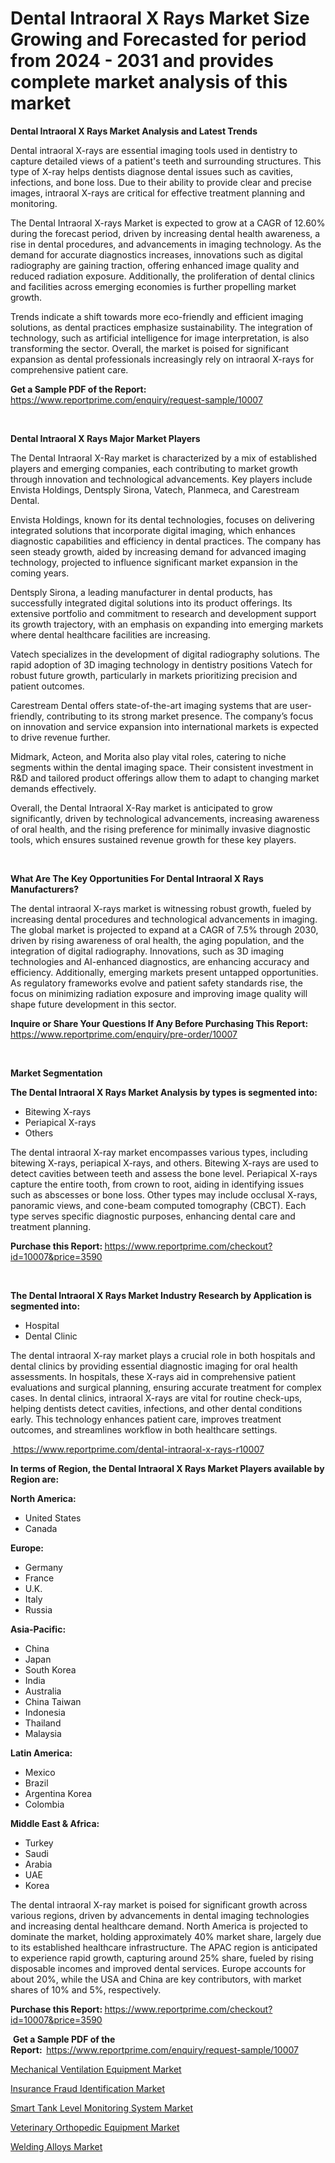 <p><h1>Dental Intraoral X Rays Market Size Growing and Forecasted for period from 2024 - 2031 and provides complete market analysis of this market</h1></p><p><strong>Dental Intraoral X Rays Market Analysis and Latest Trends</strong></p>
<p><p>Dental intraoral X-rays are essential imaging tools used in dentistry to capture detailed views of a patient's teeth and surrounding structures. This type of X-ray helps dentists diagnose dental issues such as cavities, infections, and bone loss. Due to their ability to provide clear and precise images, intraoral X-rays are critical for effective treatment planning and monitoring.</p><p>The Dental Intraoral X-rays Market is expected to grow at a CAGR of 12.60% during the forecast period, driven by increasing dental health awareness, a rise in dental procedures, and advancements in imaging technology. As the demand for accurate diagnostics increases, innovations such as digital radiography are gaining traction, offering enhanced image quality and reduced radiation exposure. Additionally, the proliferation of dental clinics and facilities across emerging economies is further propelling market growth. </p><p>Trends indicate a shift towards more eco-friendly and efficient imaging solutions, as dental practices emphasize sustainability. The integration of technology, such as artificial intelligence for image interpretation, is also transforming the sector. Overall, the market is poised for significant expansion as dental professionals increasingly rely on intraoral X-rays for comprehensive patient care.</p></p>
<p><strong>Get a Sample PDF of the Report:&nbsp;</strong> <a href="https://www.reportprime.com/enquiry/request-sample/10007?utm_campaign=1720&utm_medium=2&utm_source=Github&utm_content=ia&utm_term=28112024&utm_id=dental-intraoral-x-rays">https://www.reportprime.com/enquiry/request-sample/10007</a></p>
<p>&nbsp;</p>
<p><strong>Dental Intraoral X Rays Major Market Players</strong></p>
<p><p>The Dental Intraoral X-Ray market is characterized by a mix of established players and emerging companies, each contributing to market growth through innovation and technological advancements. Key players include Envista Holdings, Dentsply Sirona, Vatech, Planmeca, and Carestream Dental.</p><p>Envista Holdings, known for its dental technologies, focuses on delivering integrated solutions that incorporate digital imaging, which enhances diagnostic capabilities and efficiency in dental practices. The company has seen steady growth, aided by increasing demand for advanced imaging technology, projected to influence significant market expansion in the coming years.</p><p>Dentsply Sirona, a leading manufacturer in dental products, has successfully integrated digital solutions into its product offerings. Its extensive portfolio and commitment to research and development support its growth trajectory, with an emphasis on expanding into emerging markets where dental healthcare facilities are increasing.</p><p>Vatech specializes in the development of digital radiography solutions. The rapid adoption of 3D imaging technology in dentistry positions Vatech for robust future growth, particularly in markets prioritizing precision and patient outcomes.</p><p>Carestream Dental offers state-of-the-art imaging systems that are user-friendly, contributing to its strong market presence. The company’s focus on innovation and service expansion into international markets is expected to drive revenue further.</p><p>Midmark, Acteon, and Morita also play vital roles, catering to niche segments within the dental imaging space. Their consistent investment in R&D and tailored product offerings allow them to adapt to changing market demands effectively.</p><p>Overall, the Dental Intraoral X-Ray market is anticipated to grow significantly, driven by technological advancements, increasing awareness of oral health, and the rising preference for minimally invasive diagnostic tools, which ensures sustained revenue growth for these key players.</p></p>
<p>&nbsp;</p>
<p><strong>What Are The Key Opportunities For Dental Intraoral X Rays Manufacturers?</strong></p>
<p><p>The dental intraoral X-rays market is witnessing robust growth, fueled by increasing dental procedures and technological advancements in imaging. The global market is projected to expand at a CAGR of 7.5% through 2030, driven by rising awareness of oral health, the aging population, and the integration of digital radiography. Innovations, such as 3D imaging technologies and AI-enhanced diagnostics, are enhancing accuracy and efficiency. Additionally, emerging markets present untapped opportunities. As regulatory frameworks evolve and patient safety standards rise, the focus on minimizing radiation exposure and improving image quality will shape future development in this sector.</p></p>
<p><strong>Inquire or Share Your Questions If Any Before Purchasing This Report:</strong> <a href="https://www.reportprime.com/enquiry/pre-order/10007?utm_campaign=1720&utm_medium=2&utm_source=Github&utm_content=ia&utm_term=28112024&utm_id=dental-intraoral-x-rays">https://www.reportprime.com/enquiry/pre-order/10007</a></p>
<p>&nbsp;</p>
<p><strong>Market Segmentation</strong></p>
<p><strong>The Dental Intraoral X Rays Market Analysis by types is segmented into:</strong></p>
<p><ul><li>Bitewing X-rays</li><li>Periapical X-rays</li><li>Others</li></ul></p>
<p><p>The dental intraoral X-ray market encompasses various types, including bitewing X-rays, periapical X-rays, and others. Bitewing X-rays are used to detect cavities between teeth and assess the bone level. Periapical X-rays capture the entire tooth, from crown to root, aiding in identifying issues such as abscesses or bone loss. Other types may include occlusal X-rays, panoramic views, and cone-beam computed tomography (CBCT). Each type serves specific diagnostic purposes, enhancing dental care and treatment planning.</p></p>
<p><strong>Purchase this Report:&nbsp;</strong><a href="https://www.reportprime.com/checkout?id=10007&price=3590&utm_campaign=1720&utm_medium=2&utm_source=Github&utm_content=ia&utm_term=28112024&utm_id=dental-intraoral-x-rays">https://www.reportprime.com/checkout?id=10007&price=3590</a></p>
<p>&nbsp;</p>
<p><strong>The Dental Intraoral X Rays Market Industry Research by Application is segmented into:</strong></p>
<p><ul><li>Hospital</li><li>Dental Clinic</li></ul></p>
<p><p>The dental intraoral X-ray market plays a crucial role in both hospitals and dental clinics by providing essential diagnostic imaging for oral health assessments. In hospitals, these X-rays aid in comprehensive patient evaluations and surgical planning, ensuring accurate treatment for complex cases. In dental clinics, intraoral X-rays are vital for routine check-ups, helping dentists detect cavities, infections, and other dental conditions early. This technology enhances patient care, improves treatment outcomes, and streamlines workflow in both healthcare settings.</p></p>
<p><a href="https://www.reportprime.com/dental-intraoral-x-rays-r10007?utm_campaign=1720&utm_medium=2&utm_source=Github&utm_content=ia&utm_term=28112024&utm_id=dental-intraoral-x-rays">&nbsp;https://www.reportprime.com/dental-intraoral-x-rays-r10007</a></p>
<p><strong>In terms of Region, the Dental Intraoral X Rays Market Players available by Region are:</strong></p>
<p>
    <p> <strong> North America: </strong>
        <ul>
            <li>United States</li>
            <li>Canada</li>
        </ul>
        </p> 
    <p> <strong> Europe: </strong>
        <ul>
            <li>Germany</li>
            <li>France</li>
            <li>U.K.</li>
            <li>Italy</li>
            <li>Russia</li>
        </ul>
        </p> 
    <p> <strong> Asia-Pacific: </strong>
        <ul>
            <li>China</li>
            <li>Japan</li>
            <li>South Korea</li>
            <li>India</li>
            <li>Australia</li>
            <li>China Taiwan</li>
            <li>Indonesia</li>
            <li>Thailand</li>
            <li>Malaysia</li>
        </ul>
        </p> 
    <p> <strong> Latin America: </strong>
        <ul>
            <li>Mexico</li>
            <li>Brazil</li>
            <li>Argentina Korea</li>
            <li>Colombia</li>
        </ul>
        </p> 
    <p> <strong> Middle East & Africa: </strong>
        <ul>
            <li>Turkey</li>
            <li>Saudi</li>
            <li>Arabia</li>
            <li>UAE</li>
            <li>Korea</li>
        </ul>
    </p>
    </p>
<p><p>The dental intraoral X-ray market is poised for significant growth across various regions, driven by advancements in dental imaging technologies and increasing dental healthcare demand. North America is projected to dominate the market, holding approximately 40% market share, largely due to its established healthcare infrastructure. The APAC region is anticipated to experience rapid growth, capturing around 25% share, fueled by rising disposable incomes and improved dental services. Europe accounts for about 20%, while the USA and China are key contributors, with market shares of 10% and 5%, respectively.</p></p>
<p><strong>Purchase this Report: </strong><a href="https://www.reportprime.com/checkout?id=10007&price=3590&utm_campaign=1720&utm_medium=2&utm_source=Github&utm_content=ia&utm_term=28112024&utm_id=dental-intraoral-x-rays">https://www.reportprime.com/checkout?id=10007&price=3590</a></p>
<p>&nbsp;<strong>Get a Sample PDF of the Report:&nbsp;&nbsp;</strong><a href="https://www.reportprime.com/enquiry/request-sample/10007?utm_campaign=1720&utm_medium=2&utm_source=Github&utm_content=ia&utm_term=28112024&utm_id=dental-intraoral-x-rays">https://www.reportprime.com/enquiry/request-sample/10007</a></p>
<p><strong></strong></p>
<p><p><a href="https://www.linkedin.com/pulse/insightful-mechanical-ventilation-equipment-market-report-wvvmc?utm_campaign=1720&utm_medium=2&utm_source=Github&utm_content=ia&utm_term=28112024&utm_id=dental-intraoral-x-rays">Mechanical Ventilation Equipment Market</a></p><p><a href="https://issuu.com/reportprime-2/docs/insurance-fraud-identification-mark_29524966280733?utm_campaign=1720&utm_medium=2&utm_source=Github&utm_content=ia&utm_term=28112024&utm_id=dental-intraoral-x-rays">Insurance Fraud Identification Market</a></p><p><a href="https://issuu.com/reportprime-2/docs/smart-tank-level-monitoring-system-_e9bec068e6603e?utm_campaign=1720&utm_medium=2&utm_source=Github&utm_content=ia&utm_term=28112024&utm_id=dental-intraoral-x-rays">Smart Tank Level Monitoring System Market</a></p><p><a href="https://www.linkedin.com/pulse/understanding-veterinary-orthopedic-equipment-market-comprehensive-5epce?utm_campaign=1720&utm_medium=2&utm_source=Github&utm_content=ia&utm_term=28112024&utm_id=dental-intraoral-x-rays">Veterinary Orthopedic Equipment Market</a></p><p><a href="https://www.linkedin.com/pulse/welding-alloys-sector-surge-94-growth-roadmap-2031-ucnte?utm_campaign=1720&utm_medium=2&utm_source=Github&utm_content=ia&utm_term=28112024&utm_id=dental-intraoral-x-rays">Welding Alloys Market</a></p></p>